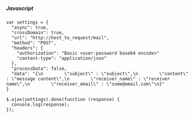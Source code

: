 ##### Javascript

    var settings = {
      "async": true,
      "crossDomain": true,
      "url": "http://host_to_request/mail",
      "method": "POST",
      "headers": {
        "authorization": "Basic <user:password base64 encode>"
        "content-type": "application/json"
      },
      "processData": false,
      "data": "{\n        \"subject\" : \"subject\",\n        \"content\" : \"message content\",\n        \"receiver_name\" : \"receiver name\",\n        \"receiver_email\" : \"some@email.com\"\n}"
    }
    
    $.ajax(settings).done(function (response) {
      console.log(response);
    });
 